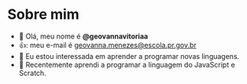 # Sobre mim
- 👋 Olá, meu nome é **@geovannavitoriaa**
- 👍: meu e-mail é geovanna.menezes@escola.pr.gov.br
- 👀 Eu estou interessada em aprender a programar novas linguagens.
- 🌱 Recentemente aprendi a programar a linguagem do JavaScript e Scratch.

